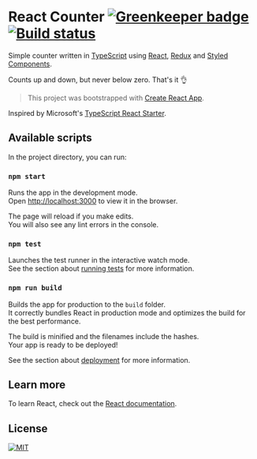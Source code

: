 React Counter [![Greenkeeper badge][greenkeeper-image]][greenkeeper-url] [![Build status][build-status-image]][build-status-url]
=============
Simple counter written in [TypeScript][typescript] using [React][react], [Redux][redux] and [Styled Components][styled-components].

Counts up and down, but never below zero. That's it 👌

>This project was bootstrapped with [Create React App][create-react-app].

Inspired by Microsoft's [TypeScript React Starter][typescript-react-starter].

## Available scripts
In the project directory, you can run:

### `npm start`
Runs the app in the development mode.<br>
Open [http://localhost:3000](http://localhost:3000) to view it in the browser.

The page will reload if you make edits.<br>
You will also see any lint errors in the console.

### `npm test`
Launches the test runner in the interactive watch mode.<br>
See the section about [running tests][running-tests] for more information.

### `npm run build`
Builds the app for production to the `build` folder.<br>
It correctly bundles React in production mode and optimizes the build for the best performance.

The build is minified and the filenames include the hashes.<br>
Your app is ready to be deployed!

See the section about [deployment][deployment] for more information.

## Learn more
To learn React, check out the [React documentation][react].

## License
[![MIT](https://img.shields.io/badge/license-MIT-green.svg)](LICENSE.md)

[build-status-image]: https://travis-ci.org/Phoenix2k/react-counter-ts.svg?branch=master
[build-status-url]: https://travis-ci.org/Phoenix2k/react-counter-ts
[create-react-app]: https://facebook.github.io/create-react-app
[deployment]: https://facebook.github.io/create-react-app/docs/deployment
[getting-started]: https://facebook.github.io/create-react-app/docs/getting-started
[greenkeeper-image]: https://badges.greenkeeper.io/Phoenix2k/react-counter-ts.svg
[greenkeeper-url]: https://greenkeeper.io
[react]: https://reactjs.org "React &ndash; A JavaScript library for building user interfaces"
[redux]: https://redux.js.org "Redux &ndash; A predictable state container for JavaScript apps."
[running-tests]: https://facebook.github.io/create-react-app/docs/running-tests
[styled-components]: https://www.styled-components.com "Styled Components &ndash; Use the best bits of ES6 and CSS to style your apps without stress 💅"
[typescript]: https://www.typescriptlang.org
[typescript-react-starter]: https://github.com/Microsoft/TypeScript-React-Starter

